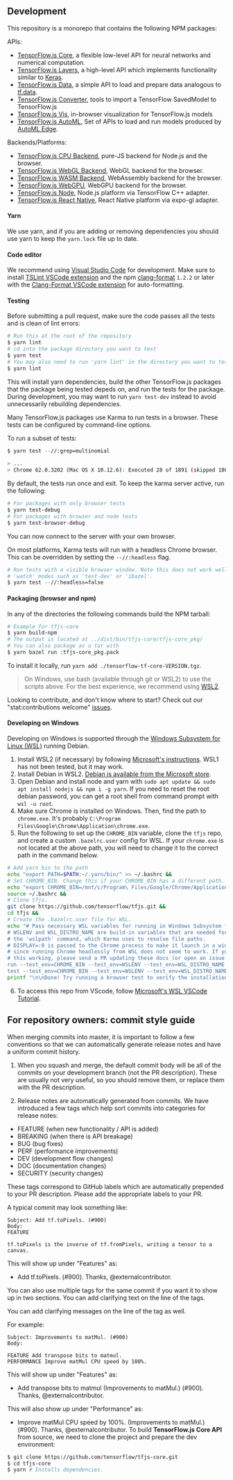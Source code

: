## Development

This repository is a monorepo that contains the following NPM packages:

APIs:
- [TensorFlow.js Core](/tfjs-core),
  a flexible low-level API for neural networks and numerical computation.
- [TensorFlow.js Layers](/tfjs-layers),
  a high-level API which implements functionality similar to
  [Keras](https://keras.io/).
- [TensorFlow.js Data](/tfjs-data),
  a simple API to load and prepare data analogous to
  [tf.data](https://www.tensorflow.org/guide/datasets).
- [TensorFlow.js Converter](/tfjs-converter),
  tools to import a TensorFlow SavedModel to TensorFlow.js
- [TensorFlow.js Vis](/tfjs-vis),
  in-browser visualization for TensorFlow.js models
- [TensorFlow.js AutoML](/tfjs-automl),
  Set of APIs to load and run models produced by
  [AutoML Edge](https://cloud.google.com/vision/automl/docs/edge-quickstart).


Backends/Platforms:
- [TensorFlow.js CPU Backend](/tfjs-backend-cpu), pure-JS backend for Node.js and the browser.
- [TensorFlow.js WebGL Backend](/tfjs-backend-webgl), WebGL backend for the browser.
- [TensorFlow.js WASM Backend](/tfjs-backend-wasm), WebAssembly backend for the browser.
- [TensorFlow.js WebGPU](/tfjs-backend-webgpu), WebGPU backend for the browser.
- [TensorFlow.js Node](/tfjs-node), Node.js platform via TensorFlow C++ adapter.
- [TensorFlow.js React Native](/tfjs-react-native), React Native platform via expo-gl adapter.

#### Yarn
We use yarn, and if you are adding or removing dependencies you should use yarn
to keep the `yarn.lock` file up to date.

#### Code editor
We recommend using [Visual Studio Code](https://code.visualstudio.com/) for
development. Make sure to install
[TSLint VSCode extension](https://marketplace.visualstudio.com/items?itemName=ms-vscode.vscode-typescript-tslint-plugin)
and the npm [clang-format](https://github.com/angular/clang-format) `1.2.2` or later
with the
[Clang-Format VSCode extension](https://marketplace.visualstudio.com/items?itemName=xaver.clang-format)
for auto-formatting.

#### Testing
Before submitting a pull request, make sure the code passes all the tests and is clean of lint errors:

```bash
# Run this at the root of the repository
$ yarn lint
# cd into the package directory you want to test
$ yarn test
# You may also need to run 'yarn lint' in the directory you want to test
$ yarn lint
```
This will install yarn dependencies, build the other TensorFlow.js packages that the package being tested depeds on,
and run the tests for the package. During development, you may want to run `yarn test-dev` instead to avoid
unnecessarily rebuilding dependencies.

Many TensorFlow.js packages use Karma to run tests in a browser. These tests can be configured by command-line options.

To run a subset of tests:

```bash
$ yarn test --//:grep=multinomial
 
> ...
> Chrome 62.0.3202 (Mac OS X 10.12.6): Executed 28 of 1891 (skipped 1863) SUCCESS (6.914 secs / 0.634 secs)
```

By default, the tests run once and exit. To keep the karma server active, run the following:

```bash
# For packages with only browser tests
$ yarn test-debug
# For packages with browser and node tests
$ yarn test-browser-debug
```

You can now connect to the server with your own browser.

On most platforms, Karma tests will run with a headless Chrome browser. This can be overridden by setting the
`--//:headless` flag.

```bash
# Run tests with a visible browser window. Note this does not work well with
# 'watch' modes such as 'test-dev' or 'ibazel'.
$ yarn test --//:headless=false
```

#### Packaging (browser and npm)

In any of the directories the following commands build the NPM tarball:

```bash
# Example for tfjs-core
$ yarn build-npm
# The output is located at ../dist/bin/tfjs-core/tfjs-core_pkg/
# You can also package as a tar with
$ yarn bazel run :tfjs-core_pkg.pack
```

To install it locally, run `yarn add ./tensorflow-tf-core-VERSION.tgz`.

> On Windows, use bash (available through git or WSL2) to use the scripts above. For the best experience, we recommend using [WSL2](https://docs.microsoft.com/en-us/windows/wsl/install).

Looking to contribute, and don't know where to start? Check out our "stat:contributions welcome" [issues](https://github.com/tensorflow/tfjs/labels/stat%3Acontributions%20welcome).

#### Developing on Windows
Developing on Windows is supported through the [Windows Subsystem for Linux (WSL)](https://docs.microsoft.com/en-us/windows/wsl/about) running Debian.

1. Install WSL2 (if necessary) by following [Microsoft's instructions](https://docs.microsoft.com/en-us/windows/wsl/install). WSL1 has not been tested, but it may work.
2. Install Debian in WSL2. [Debian is available from the Microsoft store](https://www.microsoft.com/en-us/p/debian/9msvkqc78pk6?activetab=pivot:overviewtab).
3. Open Debian and install node and yarn with 
`sudo apt update && sudo apt install nodejs && npm i -g yarn`. 
If you need to reset the root debian password, you can get a root shell from command prompt with `wsl -u root`.
4. Make sure Chrome is installed on Windows. Then, find the path to `chrome.exe`. It's probably `C:\Program Files\Google\Chrome\Application\chrome.exe`.
5. Run the following to set up the `CHROME_BIN` variable, clone the `tfjs` repo, and create a custom `.bazelrc.user` config for WSL. If your `chrome.exe` is not located at the above path, you will need to change it to the correct path in the command below.
```bash
# Add yarn bin to the path
echo "export PATH=$PATH:~/.yarn/bin/" >> ~/.bashrc &&
# Set CHROME_BIN. Change this if your CHROME_BIN has a different path.
echo "export CHROME_BIN=/mnt/c/Program\ Files/Google/Chrome/Application/chrome.exe" >> ~/.bashrc &&
source ~/.bashrc &&
# Clone tfjs.
git clone https://github.com/tensorflow/tfjs.git &&
cd tfjs &&
# Create the .bazelrc.user file for WSL.
echo "# Pass necessary WSL variables for running in Windows Subsystem for Linux.
# WSLENV and WSL_DISTRO_NAME are build-in variables that are needed for running
# the 'wslpath' command, which Karma uses to resolve file paths.
# DISPLAY=:0 is passed to the Chrome process to make it launch in a window
# since running Chrome headlessly from WSL does not seem to work. If you get
# this working, please send a PR updating these docs (or open an issue :).
run --test_env=CHROME_BIN --test_env=WSLENV --test_env=WSL_DISTRO_NAME --define DISPLAY=:0
test --test_env=CHROME_BIN --test_env=WSLENV --test_env=WSL_DISTRO_NAME --define DISPLAY=:0" > .bazelrc.user &&
printf "\n\nDone! Try running a browser test to verify the installation worked, e.g. 'cd tfjs-core && yarn && yarn test-browser'\n"
```
6. To access this repo from VScode, follow [Microsoft's WSL VSCode Tutorial](https://docs.microsoft.com/en-us/windows/wsl/tutorials/wsl-vscode).

## For repository owners: commit style guide

When merging commits into master, it is important to follow a few conventions
so that we can automatically generate release notes and have a uniform commit
history.

1. When you squash and merge, the default commit body will be all of the
commits on your development branch (not the PR description). These are usually
not very useful, so you should remove them, or replace them with the PR
description.

2. Release notes are automatically generated from commits. We have introduced a
few tags which help sort commits into categories for release notes:

- FEATURE (when new functionality / API is added)
- BREAKING (when there is API breakage)
- BUG (bug fixes)
- PERF (performance improvements)
- DEV (development flow changes)
- DOC (documentation changes)
- SECURITY (security changes)

These tags correspond to GitHub labels which are automatically prepended to your PR description.
Please add the appropriate labels to your PR.

A typical commit may look something like:

```
Subject: Add tf.toPixels. (#900)
Body:
FEATURE

tf.toPixels is the inverse of tf.fromPixels, writing a tensor to a canvas.

```

This will show up under "Features" as:
- Add tf.toPixels. (#900). Thanks, @externalcontributor.


You can also use multiple tags for the same commit if you want it to show up in
two sections. You can add clarifying text on the line of the tags.

You can add clarifying messages on the line of the tag as well.

For example:

```
Subject: Improvements to matMul. (#900)
Body:

FEATURE Add transpose bits to matmul.
PERFORMANCE Improve matMul CPU speed by 100%.
```

This will show up under "Features" as:
- Add transpose bits to matmul (Improvements to matMul.) (#900). Thanks, @externalcontributor.

This will also show up under "Performance" as:
- Improve matMul CPU speed by 100%. (Improvements to matMul.) (#900). Thanks, @externalcontributor.
To build **TensorFlow.js Core API** from source, we need to clone the project and prepare
the dev environment:

```bash
$ git clone https://github.com/tensorflow/tfjs-core.git
$ cd tfjs-core
$ yarn # Installs dependencies.
```
